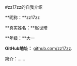 #zz17zz的自我介绍

**昵称：**zz17zz

**真实姓名：**赵世琦

**年级：**大一

**GitHub地址：** [github.com/zz17zz](http://github.com/zz17zz).

简介：......